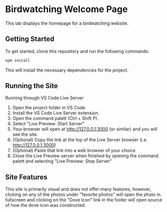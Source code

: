 # Birdwatching Welcome Page

This lab displays the homepage for a birdwatching website. 

## Getting Started

To get started, clone this repository and run the following commands:

```bash
npm install
```
This will install the necessary dependencies for the project.

## Running the Site

Running through VS Code Live Server
1. Open the project folder in VS Code.
2. Install the VS Code Live Server extension.
3. Open the command palett (Ctrl + Shift P).
4. Select "Live Preview: Start Server"
5. Your browser will open at http://127.0.0.1:3000 (or similar) and you will see the site.
6. (Optional) Copy the link at the top of the Live Server browser (i.e. http://127.0.0.1:3000)
7. (Optional) Paste that link into a web browser of your choice
8. Close the Live Preview server when finished by opening the command palett and selecting "Live Preview: Stop Server"

## Site Features

This site is primarily visual and does not offer many features,
however, clicking on any of the photos under "favorite photos" will
open the photo in fullscreen and clicking on the "Dove Icon" link 
in the footer will open source of how the dove icon was constructed.


